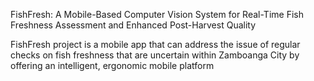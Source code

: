 FishFresh: A Mobile-Based Computer Vision System for Real-Time Fish Freshness Assessment and Enhanced Post-Harvest Quality

FishFresh project is a mobile app that can address the issue of regular checks on fish freshness that are uncertain within Zamboanga City by offering an intelligent, ergonomic mobile platform
